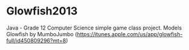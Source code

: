 Glowfish2013
============

Java - Grade 12 Computer Science simple game class project. Models Glowfish by MumboJumbo (https://itunes.apple.com/us/app/glowfish-full/id450809296?mt=8)
